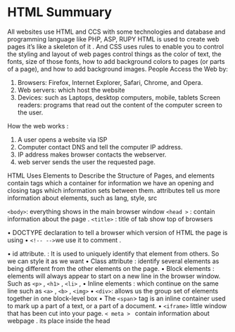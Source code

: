 # HTML Summuary

All websites use HTML and CCS with some technologies and database and programming language like PHP, ASP, RUPY
HTML is used to create web pages it’s like a skeleton of it . And CSS uses rules to enable you to control the styling and layout of web pages control things as the color of text, the fonts, size of those fonts, how to add background colors to pages (or parts of a page), and how to add background images.
People Access the Web by:
1.	Browsers: Firefox, Internet Explorer, Safari, Chrome, and Opera.
2.	Web servers: which host the website
3.	Devices: such as Laptops, desktop computers, mobile, tablets
Screen readers:  programs that read out the content of the computer screen to the user.

How the web works :
1. A user opens a website via ISP
2. Computer contact DNS and tell the computer IP address.
3. IP address makes browser contacts the webserver.
4. web server sends the user the requested page.

HTML  Uses Elements to Describe the Structure of Pages, and elements contain tags which a container for information we have an opening and closing tags which information sets between them.
attributes tell us more information about elements, such as lang, style, src

`<body>`: everything shows in the main browser window 
`<head >` : contain information about the page .
`<title>` : title of tab show top of browsers


 • DOCTYPE declaration to tell a browser which version of HTML the page is using 
 • `<!-- -->`we use it to comment .

 • id attribute.  : It is used to uniquely identify that element from others. So we can style it as we want 
 • Class attribute : identify several elements as being different from the other elements on the page. 
• Block elements : elements will always appear to start on a new line in
the browser window. Such as `<p>` , `<h1>` , `<li>` ,
• Inline elements : which continue on the same line such as `<a>` , `<b>` , `<img>`
• `<div>`: allows us the group set of elements together in one block-level box
• The `<span`> tag is an inline container used to mark up a part of a text, or a part of a document.
• `<iframe>` little window that has been cut into your page.
`< meta > ` contain information about webpage . its place inside the head

